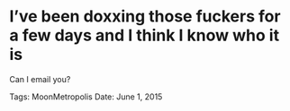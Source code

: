 # I’ve been doxxing those fuckers for a few days and I think I know who it is
Can I email you?

Tags: MoonMetropolis
Date: June 1, 2015